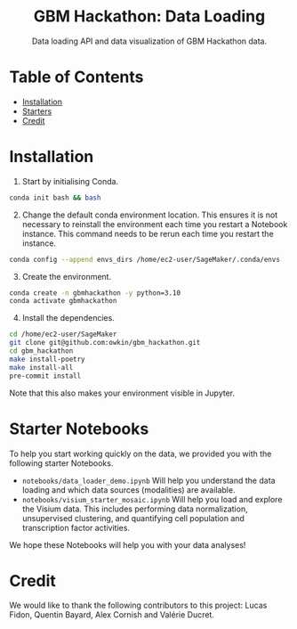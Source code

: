 <div align="center">
<h1>GBM Hackathon: Data Loading</h1>
Data loading API and data visualization of GBM Hackathon data.
</div>

# Table of Contents
- [Installation](#installation)
- [Starters](#starters)
- [Credit](#credit)


# Installation
1. Start by initialising Conda.
```bash
conda init bash && bash
```

2. Change the default conda environment location. This ensures it is not necessary to reinstall the environment each time you restart a Notebook instance. This command needs to be rerun each time you restart the instance.
```bash
conda config --append envs_dirs /home/ec2-user/SageMaker/.conda/envs
```

3. Create the environment.
```bash
conda create -n gbmhackathon -y python=3.10
conda activate gbmhackathon
```

4. Install the dependencies.
```bash
cd /home/ec2-user/SageMaker
git clone git@github.com:owkin/gbm_hackathon.git
cd gbm_hackathon
make install-poetry
make install-all
pre-commit install
```

Note that this also makes your environment visible in Jupyter.


# Starter Notebooks
To help you start working quickly on the data, we provided you with the following starter Notebooks.
- `notebooks/data_loader_demo.ipynb` Will help you understand the data loading and which data sources (modalities) are available.
- `notebooks/visium_starter_mosaic.ipynb` Will help you load and explore the Visium data. This includes performing data normalization, unsupervised clustering, and quantifying cell population and transcription factor activities.

We hope these Notebooks will help you with your data analyses!


# Credit
We would like to thank the following contributors to this project: Lucas Fidon, Quentin Bayard, Alex Cornish and Valérie Ducret.
